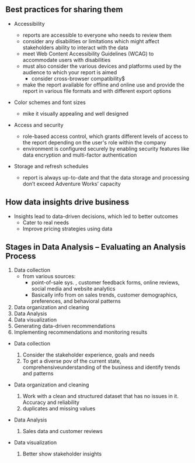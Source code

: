 ## Best practices for sharing them
- Accessibility
	- reports are accessible to everyone who needs to review them
	- consider any disabilities or limitations which might affect stakeholders ability to interact with the data
	- meet Web Content Accessibility Guidelines (WCAG) to accommodate users with disabilities
	- must also consider the various devices and platforms used by the audience to which your report is aimed
		- consider cross-browser compatibility$
	- make the report available for offline and online use and provide the report in various file formats and with different export options

- Color schemes and font sizes
	- mike it visually appealing and well designed

- Access and security
	- role-based access control, which grants different levels of access to the report depending on the user's role within the company
	- environment is configured securely by enabling security features like data encryption and multi-factor authentication

- Storage and refresh schedules
	- report is always up-to-date and that the data storage and processing don’t exceed Adventure Works’ capacity

## How data insights drive business
- Insights lead to data-driven decisions, which led to better outcomes
	- Cater to real needs
	- Improve pricing strategies using data


## **Stages in Data Analysis – Evaluating an Analysis Process**
1. Data collection
	- from various sources:
		- point-of-sale sys. , customer feedback forms, online reviews, social media and website analytics
		- Basically info from on sales trends, customer demographics, preferences, and behavioral patterns
2. Data organization and cleaning
3. Data Analysis
4. Data visualization
5. Generating data-driven recommendations
6. Implementing recommendations and monitoring results

- Data collection
	1. Consider the stakeholder experience, goals and needs
	2. To get a diverse pov of the current state, comprehensiveunderstanding of the business and identify trends and patterns

- Data organization and cleaning
	1. Work with a clean and structured dataset that has no issues in it. Accuracy and reliability
	2. duplicates and missing values

- Data Analysis
	1. Sales data and customer reviews

- Data visualization
	1. Better show stakeholder insights
